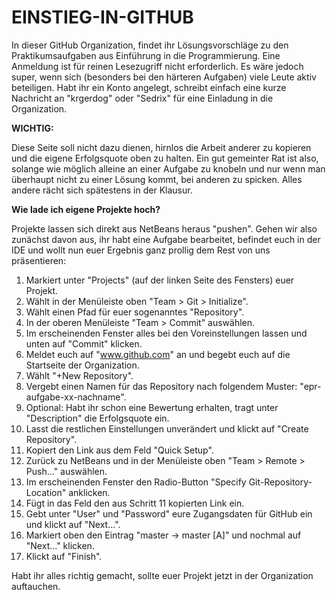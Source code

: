 EINSTIEG-IN-GITHUB
==================

In dieser GitHub Organization, findet ihr Lösungsvorschläge zu den Praktikumsaufgaben aus Einführung in die Programmierung. Eine Anmeldung ist für reinen Lesezugriff nicht erforderlich. Es wäre jedoch super, wenn sich (besonders bei den härteren Aufgaben) viele Leute aktiv beteiligen. Habt ihr ein Konto angelegt, schreibt einfach eine kurze Nachricht an "krgerdog" oder "Sedrix" für eine Einladung in die Organization.

<b>WICHTIG:</b>

Diese Seite soll nicht dazu dienen, hirnlos die Arbeit anderer zu kopieren und die eigene Erfolgsquote oben zu halten. Ein gut gemeinter Rat ist also, solange wie möglich alleine an einer Aufgabe zu knobeln und nur wenn man überhaupt nicht zu einer Lösung kommt, bei anderen zu spicken. Alles andere rächt sich spätestens in der Klausur.


<b>Wie lade ich eigene Projekte hoch?</b>

Projekte lassen sich direkt aus NetBeans heraus "pushen". Gehen wir also zunächst davon aus, ihr habt eine Aufgabe bearbeitet, befindet euch in der IDE und wollt nun euer Ergebnis ganz prollig dem Rest von uns präsentieren:

1. Markiert unter "Projects" (auf der linken Seite des Fensters) euer Projekt.
2. Wählt in der Menüleiste oben "Team > Git > Initialize".
3. Wählt einen Pfad für euer sogenanntes "Repository".
4. In der oberen Menüleiste "Team > Commit" auswählen.
5. Im erscheinenden Fenster alles bei den Voreinstellungen lassen und unten auf "Commit" klicken.
6. Meldet euch auf "www.github.com" an und begebt euch auf die Startseite der Organization.
7. Wählt "+New Repository".
8. Vergebt einen Namen für das Repository nach folgendem Muster: "epr-aufgabe-xx-nachname".
9. Optional: Habt ihr schon eine Bewertung erhalten, tragt unter "Description" die Erfolgsquote ein.
10. Lasst die restlichen Einstellungen unverändert und klickt auf "Create Repository".
11. Kopiert den Link aus dem Feld "Quick Setup".
12. Zurück zu NetBeans und in der Menüleiste oben "Team > Remote > Push..." auswählen.
13. Im erscheinenden Fenster den Radio-Button "Specify Git-Repository-Location" anklicken.
14. Fügt in das Feld den aus Schritt 11 kopierten Link ein.
15. Gebt unter "User" und "Password" eure Zugangsdaten für GitHub ein und klickt auf "Next...".
16. Markiert oben den Eintrag "master -> master [A]" und nochmal auf "Next..." klicken.
17. Klickt auf "Finish".

Habt ihr alles richtig gemacht, sollte euer Projekt jetzt in der Organization auftauchen.
